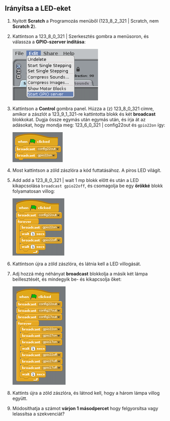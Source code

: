 ## Irányítsa a LED-eket

1. Nyitott **Scratch** a Programozás menüből (123_8_2_321 | Scratch</strong>, nem **Scratch 2**).

2. Kattintson a 123_8_0_321 | Szerkesztés</strong> gombra a menüsoron, és válassza a **GPIO-szerver indítása**:
    
    ![](images/scratch1-1.png)

3. Kattintson a **Control** gombra panel. Húzza a (z) 123_8_0_321 címre, amikor a zászlót a 123_9_1_321-re kattintotta blokk és két **broadcast** blokkokat. Dugja össze egymás után egymás után, és írja át az adásokat, hogy mondja meg: 123_6_0_321 | config22out</code> és `gpio22on` így:
    
    ![](images/scratch1-2.png)

4. Most kattintson a zöld zászlóra a kód futtatásához. A piros LED világít.

5. Add add a 123_8_0_321 | wait 1 mp</strong> blokk előtt és után a LED kikapcsolása `broadcast gpio22off`, és csomagolja be egy **örökké** blokk folyamatosan villog:
    
    ![](images/scratch1-3.png)

6. Kattintson újra a zöld zászlóra, és látnia kell a LED villogását.

7. Adj hozzá még néhányat **broadcast** blokkolja a másik két lámpa beillesztését, és mindegyik be- és kikapcsolja őket:
    
    ![](images/scratch1-4.png)

8. Kattints újra a zöld zászlóra, és látnod kell, hogy a három lámpa villog együtt.

9. Módosíthatja a számot **várjon 1 másodpercet** hogy felgyorsítsa vagy lelassítsa a szekvenciát?